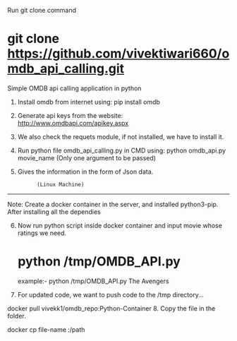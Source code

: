 
Run git clone command
 
   # git clone https://github.com/vivektiwari660/omdb_api_calling.git


Simple OMDB api calling application in python

1. Install omdb from internet using: pip install omdb
2. Generate api keys from the website: http://www.omdbapi.com/apikey.aspx
3. We also check the requets module, if not installed, we have to install it.
4. Run python file omdb_api_calling.py in CMD using: python omdb_api.py movie_name  (Only one argument to be passed)
5. Gives the information in the form of Json data.


		     (Linux Machine)
_________________________________________________________________________________

Note: Create a docker container in the server, and installed python3-pip. After installing all the dependies

6. Now run python script inside docker container and input movie whose ratings we need.
   
   # python /tmp/OMDB_API.py <Movie-Name>
   
   example:-
   python /tmp/OMDB_API.py The Avengers
7. For updated code, we want to push code to the /tmp directory...

docker pull vivekk1/omdb_repo:Python-Container
8. Copy the file in the folder. 

docker cp file-name <container-name>:/path
